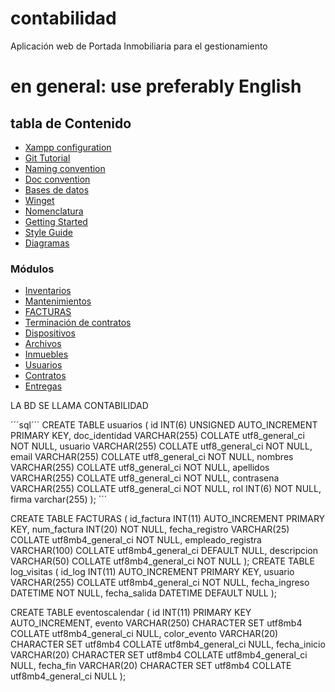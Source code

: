 
# contabilidad

Aplicación web de Portada Inmobiliaria para el gestionamiento

# en general: **use preferably English**

## tabla de Contenido

- [Xampp configuration](./docs/winget.md#xampp)
- [Git Tutorial](./docs/Git_Tutorial.md)
- [Naming convention](./docs/Nomenclatura.md#naming-convention)
- [Doc convention](./docs/StyleGuide.md#documentation-convention)
- [Bases de datos](./docs/db.md)
- [Winget](./docs/winget.md)
- [Nomenclatura](./docs/Nomenclatura.md)
- [Getting Started](./docs//Getting%20Started.md)
- [Style Guide](./docs/StyleGuide.md)
- [Diagramas](./docs/Diagramas.md)

### Módulos

- [Inventarios](./inventarios/README.md)
- [Mantenimientos](./mantenimientos/readme.md)
- [FACTURAS](./facturas/README.md)
- [Terminación de contratos](./terminacion_contratos/readme.md)
- [Dispositivos](./dispositivos/readme.md)
- [Archivos](./archivos/readme.md)
- [Inmuebles](./inmuebles/README.md)
- [Usuarios](./usuarios/readme.md)
- [Contratos](./contratos/docs/readme.md)
- [Entregas](./recibimientos/rec_simi/README.md)

LA BD SE LLAMA CONTABILIDAD

´´´sql´´´
CREATE TABLE usuarios (
    id INT(6) UNSIGNED AUTO_INCREMENT PRIMARY KEY,
    doc_identidad VARCHAR(255) COLLATE utf8_general_ci NOT NULL,
    usuario VARCHAR(255) COLLATE utf8_general_ci NOT NULL,
    email VARCHAR(255) COLLATE utf8_general_ci NOT NULL,
    nombres VARCHAR(255) COLLATE utf8_general_ci NOT NULL,
    apellidos VARCHAR(255) COLLATE utf8_general_ci NOT NULL,
    contrasena VARCHAR(255) COLLATE utf8_general_ci NOT NULL,
    rol INT(6) NOT NULL,
    firma varchar(255)
);
´´´


CREATE TABLE FACTURAS (
    id_factura INT(11) AUTO_INCREMENT PRIMARY KEY,
    num_factura INT(20) NOT NULL,
    fecha_registro VARCHAR(25) COLLATE utf8mb4_general_ci NOT NULL,
    empleado_registra VARCHAR(100) COLLATE utf8mb4_general_ci DEFAULT NULL,
    descripcion VARCHAR(50) COLLATE utf8mb4_general_ci NOT NULL
);
CREATE TABLE log_visitas (
    id_log INT(11) AUTO_INCREMENT PRIMARY KEY,
    usuario VARCHAR(255) COLLATE utf8mb4_general_ci NOT NULL,
    fecha_ingreso DATETIME NOT NULL,
    fecha_salida DATETIME DEFAULT NULL
);


CREATE TABLE eventoscalendar (
  id INT(11) PRIMARY KEY AUTO_INCREMENT,
  evento VARCHAR(250) CHARACTER SET utf8mb4 COLLATE utf8mb4_general_ci NULL,
  color_evento VARCHAR(20) CHARACTER SET utf8mb4 COLLATE utf8mb4_general_ci NULL,
  fecha_inicio VARCHAR(20) CHARACTER SET utf8mb4 COLLATE utf8mb4_general_ci NULL,
  fecha_fin VARCHAR(20) CHARACTER SET utf8mb4 COLLATE utf8mb4_general_ci NULL
);


